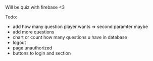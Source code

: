 Will be quiz with firebase <3

Todo:

- add how many question player wants => second paramter maybe
- add more questions
- chart or count how many questions u have in database
- logout
- page unauthorized
- buttons to login and section
